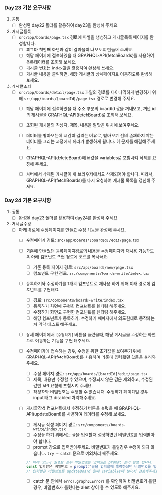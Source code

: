 ### Day 23 기본 요구사항

1. 공통
    - [ ]  완성된 day22 폴더를 활용하여 day23을 완성해 주세요.
2. 게시글등록
    - [ ]  `src/app/boards/page.tsx` 경로에 파일을 생성하고 게시글목록 페이지를 완성합니다.
        - [ ]  피그마 첫번째 화면과 같이 결과물이 나오도록 만들어 주세요.
        - [ ]  해당 페이지에 접속하였을 때 GRAPHQL-API(fetchBoards)를 사용하여 목록데이터를 조회해 보세요.
        - [ ]  게시글 번호는 index값을 활용하여 완성해 보세요.
        - [ ]  게시글 내용을 클릭하면, 해당 게시글의 상세페이지로 이동하도록 완성해 보세요.
3. 게시글조회
    - [ ]  `src/app/boards/detail/page.tsx` 파일의 경로를 다이나믹하게 변경하기 위해 `src/app/boards/[boardId]/page.tsx` 경로로 변경해 주세요.
        - [ ]  해당 페이지에 접속하였을 때 주소 부분의 boardId 값을 꺼내오고, 꺼낸 id의 게시물을 GRAPHQL-API(fetchBoard)로 조회해 보세요.
        - [ ]  조회된 게시물의 작성자, 제목, 내용을 알맞은 위치에 보여주세요.
        - [ ]  데이터를 받아오는데 시간이 걸리는 이유로, 받아오기 전의 존재하지 않는 데이터를 그리는 과정에서 에러가 발생하게 됩니다. 이 문제를 해결해 주세요.
        - [ ]  GRAPHQL-API(deleteBoard)에 id값을 variables로 포함시켜 삭제를 요청해 주세요.
        - [ ]  서버에서 삭제된 게시글이 내 브라우저에서도 삭제되어야 합니다. 따라서, GRAPHQL-API(fetchBoards)를 다시 요청하여 게시물 목록을 갱신해 주세요.


### Day 24 기본 요구사항

1. 공통
    - [ ]  완성된 day23 폴더를 활용하여 day24를 완성해 주세요.
2. 게시글수정
    - [ ]  아래 경로에 수정페이지를 만들고 수정 기능을 완성해 주세요.
        - [ ]  수정페이지 경로: `src/app/boards/[boardId]/edit/page.tsx`
        - [ ]  기존에 만들었던 등록페이지경로의 내용을 수정페이지와 재사용 가능하도록 아래 컴포넌트 구현 경로에 코드를 복사해요.
            - [ ]  기존 등록 페이지 경로: `src/app/boards/new/page.tsx`
            - [ ]  컴포넌트 구현 경로: `src/components/boards-write/index.tsx`
        - [ ]  등록하기와 수정하기를 1개의 컴포넌트로 재사용 하기 위해 아래 경로에 컴포넌트를 구현해요.
            - [ ]  경로: `src/components/boards-write/index.tsx`
            - [ ]  등록하기 화면에 구현한 컴포넌트를 렌더링 해주세요.
            - [ ]  수정하기 화면도 구현한 컴포넌트를 렌더링 해주세요.
            - [ ]  해당 컴포넌트가 등록하기, 수정하기 페이지에서 의도한대로 동작하는지 각각 테스트 해주세요.
        - [ ]  상세 페이지에서 `[수정하기]` 버튼을 눌렀을때, 해당 게시글을 수정하는 화면으로 이동하는 기능을 구현 해주세요.
        - [ ]  수정페이지에 접속하는 경우, 수정을 위한 초기값을 보여주기 위해 GRAPHQL-API(fetchBoard)를 사용하여 기존에 입력했던 값들을 불러와 주세요.
            - [ ]  수정 페이지 경로:  `src/app/boards/[boardId]/edit/page.tsx`
            - [ ]  제목, 내용만 수정할 수 있으며, 수정되지 않은 값은 제외하고, 수정된 값만 API 요청에 포함시켜 주세요.
            - [ ]  작성자와 비밀번호는 수정할 수 없습니다. 수정하기 페이지일 경우 input 태그 disabled 처리해주세요.
        - [ ]  게시글작성 컴포넌트에서 수정하기 버튼을 눌렀을 때 GRAPHQL-API(updateBoard)를 사용하여 데이터를 수정해 보세요.
            - [ ]  게시글 작성 페이지 경로:  `src/components/boards-write/index.tsx`
            - [ ]  수정을 하기 위해서는 글을 입력할때 설정하였던 비밀번호를 입력받아야 합니다.
            - [ ]  prompt 창으로 입력받아주세요. 비밀번호가 틀릴경우 수정이 되지 않습니다. `try ~ catch` 문으로 예외처리 해주세요.
            
            ```jsx
            // 아래 코드가 실행될 경우 비밀번호를 입력받는 prompt 창이 실행 됩니다.
            const 입력받은 비밀번호 = prompt("글을 입력할때 입력하셨던 비밀번호를 입력해주세요")
            // 입력받은 비밀번호를 updateBoard 할때 variables에 넣어서 전송해주세요.
            ```
            
            - [ ]  catch 문 안에서 `error.graphQLErrors` 를 확인하여 비밀번호가 틀린경우, 비밀번호가 틀렸다는 alert 창이 뜰 수 있도록 해주세요.